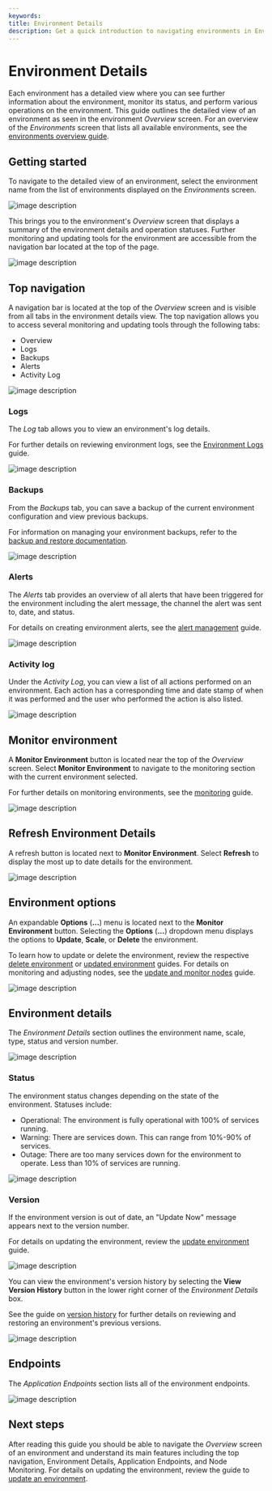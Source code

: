 ```yaml
---
keywords:
title: Environment Details
description: Get a quick introduction to navigating environments in Environment Operations Center. This includes where to see an overview, how to access logs, how to create backups, how to configure alerts and where to see the activity log.
---
```


# Environment Details

Each environment has a detailed view where you can see further information about the environment, monitor its status, and perform various operations on the environment. This guide outlines the detailed view of an environment as seen in the environment *Overview* screen. For an overview of the *Environments* screen that lists all available environments, see the [environments overview guide](../environment-overview/environments.md).

## Getting started

To navigate to the detailed view of an environment, select the environment name from the list of environments displayed on the *Environments* screen.

![image description](images/view-details.png)

This brings you to the environment's *Overview* screen that displays a summary of the environment details and operation statuses. Further monitoring and updating tools for the environment are accessible from the navigation bar located at the top of the page.

![image description](images/details-overview.png)

## Top navigation

A navigation bar is located at the top of the *Overview* screen and is visible from all tabs in the environment details view. The top navigation allows you to access several monitoring and updating tools through the following tabs:

- Overview
- Logs
- Backups
- Alerts
- Activity Log

![image description](images/top-nav.png)

### Logs

The *Log* tab allows you to view an environment's log details.

For further details on reviewing environment logs, see the [Environment Logs](../logging/environment-logs.md) guide.

![image description](images/logs.png)

### Backups

From the *Backups* tab, you can save a backup of the current environment configuration and view previous backups.

For information on managing your environment backups, refer to the [backup and restore documentation](../backup-and-restore/backup-restore-overview.md).

![image description](images/backups.png)

### Alerts

The *Alerts* tab provides an overview of all alerts that have been triggered for the environment including the alert message, the channel the alert was sent to, date, and status.

For details on creating environment alerts, see the [alert management](../../admin/alert-management/alert-management-overview.md) guide.

![image description](images/alerts.png)

### Activity log

Under the *Activity Log*, you can view a list of all actions performed on an environment. Each action has a corresponding time and date stamp of when it was performed and the user who performed the action is also listed.

![image description](images/activity-log.png)

## Monitor environment

A **Monitor Environment** button is located near the top of the *Overview* screen. Select **Monitor Environment** to navigate to the monitoring section with the current environment selected.

For further details on monitoring environments, see the [monitoring](../../monitoring/monitoring-overview.md) guide.

![image description](images/monitor-env.png)

## Refresh Environment Details

A refresh button is located next to **Monitor Environment**. Select **Refresh** to display the most up to date details for the environment.

![image description](images/refresh-env.png)

## Environment options

An expandable **Options** (**...**) menu is located next to the **Monitor Environment** button. Selecting the **Options** (**...**) dropdown menu displays the options to **Update**, **Scale**, or **Delete** the environment.

To learn how to update or delete the environment, review the respective [delete environment](delete-environment.md) or [updated environment](update-environment.md) guides. For details on monitoring and adjusting nodes, see the [update and monitor nodes](node-details.md) guide.

![image description](images/env-options.png)

## Environment details

The *Environment Details* section outlines the environment name, scale, type, status and version number.

![image description](images/env-details.png)

### Status

The environment status changes depending on the state of the environment. Statuses include:

- Operational: The environment is fully operational with 100% of services running.
- Warning: There are services down. This can range from 10%-90% of services.
- Outage: There are too many services down for the environment to operate. Less than 10% of services are running.

![image description](images/env-status.png)

### Version

If the environment version is out of date, an "Update Now" message appears next to the version number.

For details on updating the environment, review the [update environment](update-environment.md) guide.

![image description](images/update-env.png)

You can view the environment's version history by selecting the **View Version History** button in the lower right corner of the *Environment Details* box.

See the guide on [version history](update-environment#view-version-history) for further details on reviewing and restoring an environment's previous versions.

![image description](images/view-version-hist.png)

## Endpoints

The *Application Endpoints* section lists all of the environment endpoints.

![image description](images/endpoints.png)

## Next steps

After reading this guide you should be able to navigate the *Overview* screen of an environment and understand its main features including the top navigation, Environment Details, Application Endpoints, and Node Monitoring. For details on updating the environment, review the guide to [update an environment](update-environment.md).
